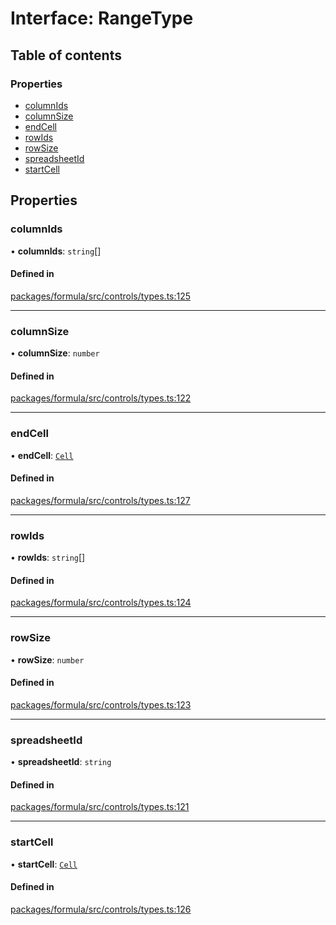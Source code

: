 # Interface: RangeType

## Table of contents

### Properties

- [columnIds](RangeType.md#columnids)
- [columnSize](RangeType.md#columnsize)
- [endCell](RangeType.md#endcell)
- [rowIds](RangeType.md#rowids)
- [rowSize](RangeType.md#rowsize)
- [spreadsheetId](RangeType.md#spreadsheetid)
- [startCell](RangeType.md#startcell)

## Properties

### <a id="columnids" name="columnids"></a> columnIds

• **columnIds**: `string`[]

#### Defined in

[packages/formula/src/controls/types.ts:125](https://github.com/mashcard/mashcard/blob/main/packages/formula/src/controls/types.ts#L125)

---

### <a id="columnsize" name="columnsize"></a> columnSize

• **columnSize**: `number`

#### Defined in

[packages/formula/src/controls/types.ts:122](https://github.com/mashcard/mashcard/blob/main/packages/formula/src/controls/types.ts#L122)

---

### <a id="endcell" name="endcell"></a> endCell

• **endCell**: [`Cell`](Cell.md)

#### Defined in

[packages/formula/src/controls/types.ts:127](https://github.com/mashcard/mashcard/blob/main/packages/formula/src/controls/types.ts#L127)

---

### <a id="rowids" name="rowids"></a> rowIds

• **rowIds**: `string`[]

#### Defined in

[packages/formula/src/controls/types.ts:124](https://github.com/mashcard/mashcard/blob/main/packages/formula/src/controls/types.ts#L124)

---

### <a id="rowsize" name="rowsize"></a> rowSize

• **rowSize**: `number`

#### Defined in

[packages/formula/src/controls/types.ts:123](https://github.com/mashcard/mashcard/blob/main/packages/formula/src/controls/types.ts#L123)

---

### <a id="spreadsheetid" name="spreadsheetid"></a> spreadsheetId

• **spreadsheetId**: `string`

#### Defined in

[packages/formula/src/controls/types.ts:121](https://github.com/mashcard/mashcard/blob/main/packages/formula/src/controls/types.ts#L121)

---

### <a id="startcell" name="startcell"></a> startCell

• **startCell**: [`Cell`](Cell.md)

#### Defined in

[packages/formula/src/controls/types.ts:126](https://github.com/mashcard/mashcard/blob/main/packages/formula/src/controls/types.ts#L126)
